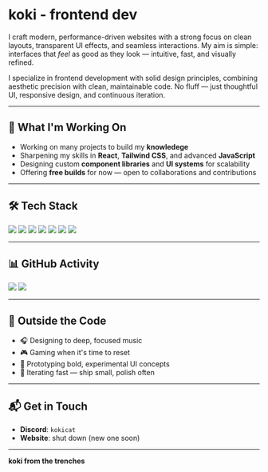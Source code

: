 # koki - frontend dev

I craft modern, performance-driven websites with a strong focus on clean layouts, transparent UI effects, and seamless interactions. My aim is simple: interfaces that *feel* as good as they look — intuitive, fast, and visually refined.

I specialize in frontend development with solid design principles, combining aesthetic precision with clean, maintainable code. No fluff — just thoughtful UI, responsive design, and continuous iteration.

---

## 🔧 What I'm Working On

- Working on many projects to build my **knowledege**
- Sharpening my skills in **React**, **Tailwind CSS**, and advanced **JavaScript**
- Designing custom **component libraries** and **UI systems** for scalability
- Offering **free builds** for now — open to collaborations and contributions

---

## 🛠️ Tech Stack

<p align="left">
  <img src="https://img.shields.io/badge/HTML-e34c26?style=flat&logo=html5&logoColor=white" />
  <img src="https://img.shields.io/badge/CSS-1572B6?style=flat&logo=css3&logoColor=white" />
  <img src="https://img.shields.io/badge/JavaScript-F7DF1E?style=flat&logo=javascript&logoColor=black" />
  <img src="https://img.shields.io/badge/React-61DAFB?style=flat&logo=react&logoColor=black" />
  <img src="https://img.shields.io/badge/Tailwind-38B2AC?style=flat&logo=tailwind-css&logoColor=white" />
  <img src="https://img.shields.io/badge/Vite-646CFF?style=flat&logo=vite&logoColor=white" />
  <img src="https://img.shields.io/badge/Figma-F24E1E?style=flat&logo=figma&logoColor=white" />
</p>

---

## 📊 GitHub Activity

<p align="left">
  <img src="https://github-readme-stats.vercel.app/api?username=kokiqq&show_icons=true&theme=radical" />
  <img src="https://github-readme-stats.vercel.app/api/top-langs/?username=kokiqq&layout=compact&theme=radical" />
</p>

---

## 🧠 Outside the Code

- 🎧 Designing to deep, focused music  
- 🎮 Gaming when it's time to reset  
- 🧪 Prototyping bold, experimental UI concepts  
- 🔁 Iterating fast — ship small, polish often  

---

## 📬 Get in Touch

- **Discord**: `kokicat`  
- **Website**: shut down (new one soon)

---

**koki from the trenches**  
